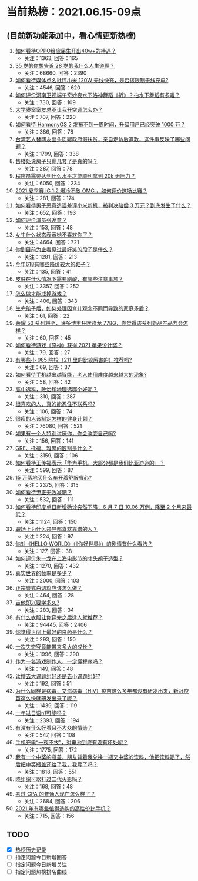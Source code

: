 # 当前热榜：2021.06.15-09点
## (目前新功能添加中，看心情更新热榜)
1. [如何看待OPPO给应届生开出40w+的待遇？](https://www.zhihu.com/question/420016446)
    * 关注：1363, 回答：165
2. [35 岁的你想告诉 28 岁的我什么人生道理？](https://www.zhihu.com/question/345832687)
    * 关注：68660, 回答：2390
3. [如何看待媒体点名批评小米 120W 无线快充，是否该限制无线充电?](https://www.zhihu.com/question/464750035)
    * 关注：4546, 回答：620
4. [如何评价河南卫视端午奇妙夜水下洛神舞蹈《祈》？拍水下舞蹈有多难？](https://www.zhihu.com/question/464684523)
    * 关注：730, 回答：109
5. [大学寝室室友总不让我开空调怎么办？](https://www.zhihu.com/question/38044867)
    * 关注：707, 回答：220
6. [如何看待 HarmonyOS 2 发布不到一周时间，升级用户已经突破 1000 万？](https://www.zhihu.com/question/464105336)
    * 关注：386, 回答：78
7. [台湾艺人替网友出头质疑政府假扶贫，亲自走访后道歉，这件事反映了哪些问题？](https://www.zhihu.com/question/464604915)
    * 关注：1799, 回答：338
8. [售楼处说房子只剩几套了是真的吗？](https://www.zhihu.com/question/460961867)
    * 关注：287, 回答：78
9. [程序员需要达到什么水平才能顺利拿到 20k 无压力？](https://www.zhihu.com/question/47597895)
    * 关注：6050, 回答：234
10. [2021 夏季赛 iG 1:2 爆冷不敌 OMG ，如何评价这场比赛？](https://www.zhihu.com/question/464979853)
    * 关注：281, 回答：174
11. [如何看待男子恶意造谣差评小米新机，被判决赔偿 3 万元？到底发生了什么？](https://www.zhihu.com/question/464106592)
    * 关注：652, 回答：193
12. [如何评价演员张晚意？](https://www.zhihu.com/question/460146061)
    * 关注：153, 回答：48
13. [女生什么状态表示她不喜欢你了？](https://www.zhihu.com/question/302142050)
    * 关注：4664, 回答：721
14. [你到目前为止看见过最好笑的段子是什么？](https://www.zhihu.com/question/297417967)
    * 关注：1281, 回答：213
15. [今年618有哪些降价较大的鞋子？](https://www.zhihu.com/question/398064227)
    * 关注：135, 回答：41
16. [皮肤在什么情况下需要刷酸，有哪些注意事项？](https://www.zhihu.com/question/27430540)
    * 关注：3357, 回答：252
17. [怎么做才能戒掉游戏？](https://www.zhihu.com/question/463153729)
    * 关注：406, 回答：343
18. [生完孩子后，如何处理因育儿观念不同而导致的家庭矛盾？](https://www.zhihu.com/question/458455898)
    * 关注：61, 回答：22
19. [荣耀 50 系列将至，许多博主狂吹骁龙 778G，你觉得该系列新品产品力会怎样？](https://www.zhihu.com/question/464079313)
    * 关注：60, 回答：45
20. [如何看待游戏《原神》获得 2021 苹果设计奖？](https://www.zhihu.com/question/464501473)
    * 关注：79, 回答：27
21. [有哪些小 985 院校（211 里的比较厉害的）推荐吗?](https://www.zhihu.com/question/458752533)
    * 关注：69, 回答：37
22. [如何看待手机越出越智能，老人使用难度越来越大的现象?](https://www.zhihu.com/question/464837417)
    * 关注：58, 回答：42
23. [高中选科，政治和地理选哪个好呢？](https://www.zhihu.com/question/461969943)
    * 关注：310, 回答：287
24. [很喜欢的人，真的能忍住不联系吗?](https://www.zhihu.com/question/463467260)
    * 关注：106, 回答：74
25. [很瘦的人该制定怎样的健身计划？](https://www.zhihu.com/question/22716525)
    * 关注：76080, 回答：521
26. [如果有一个人特别讨厌你，你会改变自己吗?](https://www.zhihu.com/question/464036742)
    * 关注：156, 回答：141
27. [GRE、托福、雅思的区别是什么？](https://www.zhihu.com/question/21404415)
    * 关注：3159, 回答：106
28. [如何看待王传福表示「华为手机，大部分都是我们比亚迪造的」？](https://www.zhihu.com/question/464283085)
    * 关注：599, 回答：87
29. [15 万落地买什么车开着舒服省心?](https://www.zhihu.com/question/441839447)
    * 关注：2375, 回答：315
30. [如何看待尹正无效减肥？](https://www.zhihu.com/question/464743137)
    * 关注：532, 回答：111
31. [如何看待印度单日新增确诊突然下降，6 月 7 日 10.06 万例，降至 2 个月来最低？](https://www.zhihu.com/question/464053148)
    * 关注：1124, 回答：150
32. [职场上为什么领导都喜欢靠谱的人？](https://www.zhihu.com/question/461979096)
    * 关注：224, 回答：97
33. [你对《HELLO WORLD》（《你好世界》）的剧情有什么看法？](https://www.zhihu.com/question/464560889)
    * 关注：127, 回答：38
34. [如何评价朱一龙在上海电影节的寸头胡子造型？](https://www.zhihu.com/question/464613394)
    * 关注：1270, 回答：432
35. [真实世界的帧率是多少？](https://www.zhihu.com/question/463432278)
    * 关注：2000, 回答：103
36. [正宗粤式白切鸡应该怎么做？](https://www.zhihu.com/question/27634013)
    * 关注：464, 回答：28
37. [吉他即兴要学多久?](https://www.zhihu.com/question/437516695)
    * 关注：283, 回答：34
38. [有什么衣服让你穿完之后逢人就推荐？](https://www.zhihu.com/question/368860490)
    * 关注：94445, 回答：2406
39. [你觉得世间上最好的良药是什么？](https://www.zhihu.com/question/464242623)
    * 关注：293, 回答：150
40. [一次失恋究竟能带来多大的成长？](https://www.zhihu.com/question/364747959)
    * 关注：1996, 回答：290
41. [作为一名游戏制作人，一定懂程序吗？](https://www.zhihu.com/question/463337835)
    * 关注：149, 回答：48
42. [读博去大课题组好还是去小课题组好?](https://www.zhihu.com/question/463038422)
    * 关注：192, 回答：51
43. [为什么同样是病毒，艾滋病毒（HIV）疫苗这么多年都没有研发出来，新冠疫苗这么快就研发出来了呢？](https://www.zhihu.com/question/464293186)
    * 关注：1439, 回答：119
44. [一年过日语n1可能吗？](https://www.zhihu.com/question/48377443)
    * 关注：2393, 回答：194
45. [有没有什么好看且不大众的情头？](https://www.zhihu.com/question/412162154)
    * 关注：547, 回答：108
46. [手机充电“一夜不拔”，对电池到底有没有坏处呢？](https://www.zhihu.com/question/351666337)
    * 关注：1775, 回答：172
47. [我有一个中奖的瓶盖，朋友背着我兑换一瓶又中奖的饮料，他把饮料喝了，然后把中奖瓶盖还给了我，我亏了吗？](https://www.zhihu.com/question/459981000)
    * 关注：1818, 回答：551
48. [晓组织可以打过二代火影吗？](https://www.zhihu.com/question/462986796)
    * 关注：168, 回答：48
49. [考过 CPA 的普通人现在怎么样了？](https://www.zhihu.com/question/406026927)
    * 关注：2684, 回答：206
50. [2021 年有哪些值得选购的高性价比手机？](https://www.zhihu.com/question/445602881)
    * 关注：715, 回答：156
## TODO
* [x] [热榜历史记录](hot_history/AllHot.md)
* [ ] 指定问题今日新增回答
* [ ] 指定问题今日新增关注
* [ ] 指定问题热榜排名曲线
